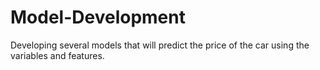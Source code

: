 # Model-Development
Developing several models that will predict the price of the car using the variables and features.
